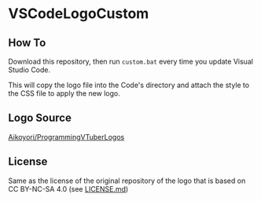 # VSCodeLogoCustom

## How To
Download this repository, then run `custom.bat` every time you update Visual Studio Code.

This will copy the logo file into the Code's directory and attach the style to the CSS file to apply the new logo.

## Logo Source
[Aikoyori/ProgrammingVTuberLogos](https://github.com/Aikoyori/ProgrammingVTuberLogos)

## License
Same as the license of the original repository of the logo that is based on CC BY-NC-SA 4.0 (see [LICENSE.md](LICENSE.md))
